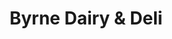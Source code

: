 ---
title: "Byrne Dairy & Deli"
url: /rochester/byrne-dairy-and-deli-east-ridge-road/
shop: convenience
---